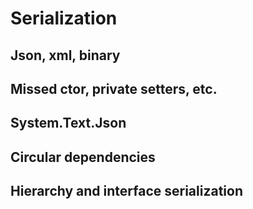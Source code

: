 # Serialization

## Json, xml, binary

## Missed ctor, private setters, etc.

## System.Text.Json

## Circular dependencies

## Hierarchy and interface serialization